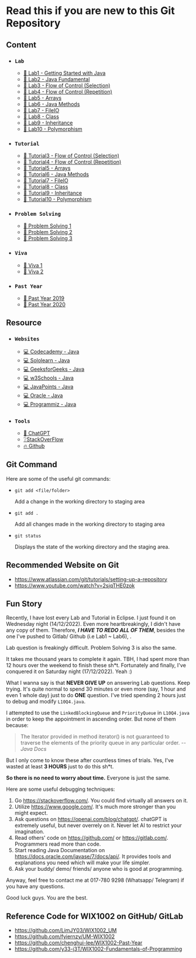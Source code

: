 # Read this if you are new to this Git Repository

## Content

- ### `Lab`

  - [🍁 Lab1 - Getting Started with Java](https://github.com/fyiernzy/UM-WIX1002/tree/main/Lab1)
  - [🍁 Lab2 - Java Fundamental](https://github.com/fyiernzy/UM-WIX1002/tree/main/Lab2)
  - [🍁 Lab3 - Flow of Control (Selection)](https://github.com/fyiernzy/UM-WIX1002/tree/main/Lab3)
  - [🍁 Lab4 - Flow of Control (Repetition)](https://github.com/fyiernzy/UM-WIX1002/tree/main/Lab4)
  - [🍁 Lab5 - Arrays](https://github.com/fyiernzy/UM-WIX1002/tree/main/Lab5)
  - [🍁 Lab6 - Java Methods](https://github.com/fyiernzy/UM-WIX1002/tree/main/Lab6)
  - [🍁 Lab7 - FileIO](https://github.com/fyiernzy/UM-WIX1002/tree/main/Lab7)
  - [🍁 Lab8 - Class](https://github.com/fyiernzy/UM-WIX1002/tree/main/Lab8)
  - [🍁 Lab9 - Inheritance](https://github.com/fyiernzy/UM-WIX1002/tree/main/Lab9)
  - [🍁 Lab10 - Polymorphism](https://github.com/fyiernzy/UM-WIX1002/tree/main/Lab10)

- ### `Tutorial`

  - [🍃 Tutorial3 - Flow of Control (Selection)](https://github.com/fyiernzy/UM-WIX1002/tree/main/Tutorial3)
  - [🍃 Tutorial4 - Flow of Control (Repetition)](https://github.com/fyiernzy/UM-WIX1002/tree/main/Tutorial4)
  - [🍃 Tutorial5 - Arrays](https://github.com/fyiernzy/UM-WIX1002/tree/main/Tutorial5)
  - [🍃 Tutorial6 - Java Methods](https://github.com/fyiernzy/UM-WIX1002/tree/main/Tutorial6)
  - [🍃 Tutorial7 - FileIO](https://github.com/fyiernzy/UM-WIX1002/tree/main/Tutorial7)
  - [🍃 Tutorial8 - Class](https://github.com/fyiernzy/UM-WIX1002/tree/main/Tutorial8)
  - [🍃 Tutorial9 - Inheritance](https://github.com/fyiernzy/UM-WIX1002/tree/main/Tutorial9)
  - [🍃 Tutorial10 - Polymorphism](https://github.com/fyiernzy/UM-WIX1002/tree/main/Tutorial10)

- ### `Problem Solving`

  - [🚀 Problem Solving 1](https://github.com/fyiernzy/UM-WIX1002/tree/main/Problem%20Solving/Problem_Solving_1)
  - [🚀 Problem Solving 2](https://github.com/fyiernzy/UM-WIX1002/tree/main/Problem%20Solving/Problem_Solving_2)
  - [🚀 Problem Solving 3](https://github.com/fyiernzy/UM-WIX1002/tree/main/Problem%20Solving/Problem_Solving_3)

- ### `Viva`

  - [💯 Viva 1](https://github.com/fyiernzy/UM-WIX1002/tree/main/Viva/Viva1)
  - [💯 Viva 2](https://github.com/fyiernzy/UM-WIX1002/tree/main/Viva/Viva2)

- ### `Past Year`

  - [🧧 Past Year 2019](https://github.com/fyiernzy/UM-WIX1002/tree/main/PastYear/PastYear2019)
  - [🧧 Past Year 2020](https://github.com/fyiernzy/UM-WIX1002/tree/main/PastYear/PastYear2020)

## Resource

- ### `Websites`

  - [💻 Codecademy - Java](https://www.codecademy.com/resources/docs/java)
  - [💻 Sololearn - Java](https://www.sololearn.com/learning/1068)
  - [💻 GeeksforGeeks - Java](https://www.geeksforgeeks.org/java/)
  - [💻 w3Schools - Java](https://www.w3schools.com/java/)
  - [💻 JavaPoints - Java](https://www.javatpoint.com/java-tutorial)
  - [💻 Oracle - Java](https://docs.oracle.com/javase/tutorial/)
  - [💻 Programmiz - Java](https://www.programiz.com/java-programming)

- ### `Tools`

  - [🤖 ChatGPT](https://openai.com/blog/chatgpt/)
  - [❔StackOverFlow](https://stackoverflow.com/)
  - [🔥 Github](https://github.com/)

## Git Command

Here are some of the useful git commands:

- `git add <file/folder>`

    Add a change in the working directory to staging area
- `git add .`

    Add all changes made in the working directory to staging area
- `git status`

    Displays the state of the working directory and the staging area.

## Recommended Website on Git

- <https://www.atlassian.com/git/tutorials/setting-up-a-repository>
- <https://www.youtube.com/watch?v=2sjqTHE0zok>

## Fun Story

Recently, I have lost every Lab and Tutorial in Eclipse. I just found it on Wednesday night (14/12/2022). Even more heartbreakingly, I didn't have any copy of them. Therefore, ***I HAVE TO REDO ALL OF THEM***, besides the one I've pushed to Gitlab/ Github (i.e Lab1 ~ Lab6), .

Lab question is freakingly difficult. Problem Solving 3 is also the same.

It takes me thousand years to complete it again. TBH, I had spent more than 12 hours over the weekend to finish these sh*t. Fortunately and finally, I've conquered it on Saturday night (17/12/2022). Yeah :)

What I wanna say is that **NEVER GIVE UP** on answering Lab questions. Keep trying. It's quite normal to spend 30 minutes or even more (say, 1 hour and even 1 whole day) just to do **ONE** question. I've tried spending 2 hours just to debug and modify `L10Q4.java`.

I attempted to use the `LinkedBlockingQueue` and `PriorityQueue` in `L10Q4.java` in order to keep the appointment in ascending order. But none of them because:

> The Iterator provided in method iterator() is not guaranteed to traverse the elements of the priority queue in any particular order. *-- Java Docs*

But I only come to know these after countless times of trials. Yes, I've wasted at least **3 HOURS** just to do this sh*t.

**So there is no need to worry about time.** Everyone is just the same.

Here are some useful debugging techniques:

1. Go <https://stackoverflow.com/>. You could find virtually all answers on it.
2. Utilize <https://www.google.com/>. It's much more stronger than you might expect.
3. Ask questions on <https://openai.com/blog/chatgpt/>. chatGPT is extremely useful, but never overrely on it. Never let AI to restrict your imagination.
4. Read others' code on <https://github.com/> or <https://gitlab.com/>. Programmers read more than code.
5. Start reading Java Documentation on <https://docs.oracle.com/javase/7/docs/api/>. It provides tools and explanations you need which will make your life simpler.
6. Ask your buddy/ demo/ friends/ anyone who is good at programming.

Anyway, feel free to contact me at 017-780 9298 (Whatsapp/ Telegram) if you have any questions.

Good luck guys. You are the best.

## Reference Code for WIX1002 on GitHub/ GitLab

- <https://github.com/LimJY03/WIX1002_UM>
- <https://github.com/fyiernzy/UM-WIX1002>
- <https://github.com/chenghui-lee/WIX1002-Past-Year>
- <https://github.com/y33-j3T/WIX1002-Fundamentals-of-Programming>
